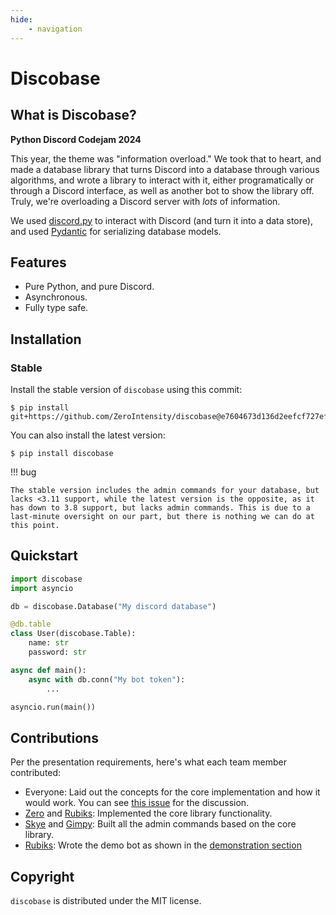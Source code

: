 ```yaml
---
hide:
    - navigation
---
```


# Discobase

## What is Discobase?

**Python Discord Codejam 2024**

This year, the theme was "information overload." We took that to heart, and made a database library that turns Discord into a database through various algorithms, and wrote a library to interact with it, either programatically or through a Discord interface, as well as another bot to show the library off. Truly, we're overloading a Discord server with _lots_ of information.

We used [discord.py](https://discordpy.readthedocs.io/) to interact with Discord (and turn it into a data store), and used [Pydantic](https://docs.pydantic.dev/) for serializing database models.

## Features

-   Pure Python, and pure Discord.
-   Asynchronous.
-   Fully type safe.

## Installation

### Stable

Install the stable version of `discobase` using this commit:

```
$ pip install git+https://github.com/ZeroIntensity/discobase@e7604673d136d2eefcf727ef9326974a2ecc22ff
```

You can also install the latest version:

```
$ pip install discobase
```

!!! bug

    The stable version includes the admin commands for your database, but lacks <3.11 support, while the latest version is the opposite, as it has down to 3.8 support, but lacks admin commands. This is due to a last-minute oversight on our part, but there is nothing we can do at this point.

## Quickstart

```py
import discobase
import asyncio

db = discobase.Database("My discord database")

@db.table
class User(discobase.Table):
    name: str
    password: str

async def main():
    async with db.conn("My bot token"):
        ...

asyncio.run(main())
```

## Contributions

Per the presentation requirements, here's what each team member contributed:

-   Everyone: Laid out the concepts for the core implementation and how it would work. You can see [this issue](https://github.com/ZeroIntensity/discobase/issues/4) for the discussion.
-   [Zero](https://github.com/zerointensity/) and [Rubiks](https://github.com/Rubiks14): Implemented the core library functionality.
-   [Skye](https://github.com/enskyeing) and [Gimpy](https://github.com/Gimpy3887): Built all the admin commands based on the core library.
-   [Rubiks](https://github.com/Rubiks14): Wrote the demo bot as shown in the [demonstration section](https://discobase.zintensity.dev/demonstration/)

## Copyright

`discobase` is distributed under the MIT license.
